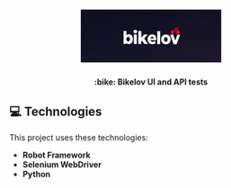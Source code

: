 <h1 align="center">
    <img alt="Bikelov" title="logo" src="resources/images/bikelov.png" width="250px"
    style="background-color:black;"/>
</h1>

<h4 align="center">
:bike: Bikelov <strong>UI</strong> and <strong>API</strong> tests
</h4>

## 💻 Technologies

This project uses these technologies:

- <strong> Robot Framework </strong>
- <strong> Selenium WebDriver </strong>
- <strong> Python </strong>